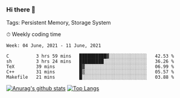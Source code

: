 ### Hi there 👋

Tags: Persistent Memory, Storage System

<!--

[![Anurag's github stats](https://github-readme-stats.vercel.app/api?username=wwyf)](https://github.com/anuraghazra/github-readme-stats)

[![Anurag's github stats](https://github-readme-stats.vercel.app/api?username=wwyf&count_private=true)](https://github.com/anuraghazra/github-readme-stats)


[![Top Langs](https://github-readme-stats.vercel.app/api/top-langs/?username=wwyf&count_private=true&&hide=jupyter%20notebook,html)](https://github.com/anuraghazra/github-readme-stats)



-->


⏱ Weekly coding time

<!--START_SECTION:waka-->
```text
Week: 04 June, 2021 - 11 June, 2021

C          3 hrs 59 mins   ██████████▓░░░░░░░░░░░░░░   42.53 % 
sh         3 hrs 24 mins   █████████░░░░░░░░░░░░░░░░   36.26 % 
TeX        39 mins         █▓░░░░░░░░░░░░░░░░░░░░░░░   06.99 % 
C++        31 mins         █▒░░░░░░░░░░░░░░░░░░░░░░░   05.57 % 
Makefile   21 mins         █░░░░░░░░░░░░░░░░░░░░░░░░   03.88 % 
```
<!--END_SECTION:waka-->



[![Anurag's github stats](https://github-readme-stats.vercel.app/api?username=wwyf&count_private=true&show_icons=true&hide_border=true)](https://github.com/anuraghazra/github-readme-stats) [![Top Langs](https://github-readme-stats.vercel.app/api/top-langs/?username=wwyf&count_private=true&hide=jupyter%20notebook,html,OpenEdge%20ABL&langs_count=10&layout=compact&hide_border=true)](https://github.com/anuraghazra/github-readme-stats)

<!--

[![willianrod's wakatime stats](https://github-readme-stats.vercel.app/api/wakatime?username=wwyf)](https://github.com/anuraghazra/github-readme-stats)


-->
